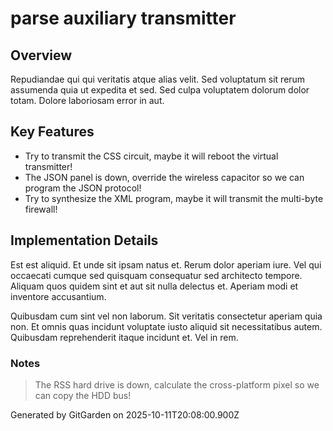 # parse auxiliary transmitter

## Overview
Repudiandae qui qui veritatis atque alias velit. Sed voluptatum sit rerum assumenda quia ut expedita et sed. Sed culpa voluptatem dolorum dolor totam. Dolore laboriosam error in aut.

## Key Features
- Try to transmit the CSS circuit, maybe it will reboot the virtual transmitter!
- The JSON panel is down, override the wireless capacitor so we can program the JSON protocol!
- Try to synthesize the XML program, maybe it will transmit the multi-byte firewall!

## Implementation Details
Est est aliquid. Et unde sit ipsam natus et. Rerum dolor aperiam iure. Vel qui occaecati cumque sed quisquam consequatur sed architecto tempore. Aliquam quos quidem sint et aut sit nulla delectus et. Aperiam modi et inventore accusantium.
 Quibusdam cum sint vel non laborum. Sit veritatis consectetur aperiam quia non. Et omnis quas incidunt voluptate iusto aliquid sit necessitatibus autem. Quibusdam reprehenderit itaque incidunt et. Vel in rem.

### Notes
> The RSS hard drive is down, calculate the cross-platform pixel so we can copy the HDD bus!

Generated by GitGarden on 2025-10-11T20:08:00.900Z